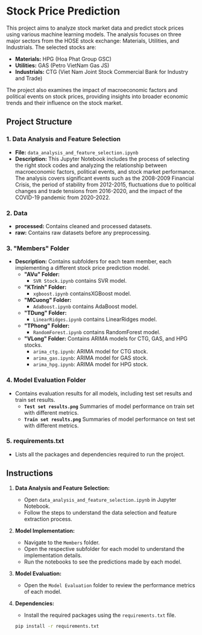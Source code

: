 # Stock Price Prediction 
This project aims to analyze stock market data and predict stock prices using various machine learning models. The analysis focuses on three major sectors from the HOSE stock exchange: Materials, Utilities, and Industrials. The selected stocks are:
- **Materials:** HPG (Hoa Phat Group GSC)
- **Utilities:** GAS (Petro VietNam Gas JS)
- **Industrials:** CTG (Viet Nam Joint Stock Commercial Bank for Industry and Trade)

The project also examines the impact of macroeconomic factors and political events on stock prices, providing insights into broader economic trends and their influence on the stock market.
## Project Structure

### 1. Data Analysis and Feature Selection
- **File:** `data_analysis_and_feature_selection.ipynb`
- **Description:** This Jupyter Notebook includes the process of selecting the right stock codes and analyzing the relationship between macroeconomic factors, political events, and stock market performance. The analysis covers significant events such as the 2008-2009 Financial Crisis, the period of stability from 2012-2015, fluctuations due to political changes and trade tensions from 2016-2020, and the impact of the COVID-19 pandemic from 2020-2022.

### 2. Data 
- **processed:** Contains cleaned and processed datasets.
- **raw:** Contains raw datasets before any preprocessing.

### 3. "Members" Folder
- **Description:** Contains subfolders for each team member, each implementing a different stock price prediction model.
  - **"AVu" Folder:**
    - `SVR Stock.ipynb` contains SVR model.
  - **"KTrinh" Folder:**
    - `xgboost.ipynb` containsXGBoost model.
  - **"MCuong" Folder:**
    - `AdaBoost.ipynb` contains AdaBoost model.
  - **"TDung" Folder:**
    - `LinearRidges.ipynb` contains LinearRidges model.
  - **"TPhong" Folder:**
    - `RandomForest.ipynb` contains RandomForest model.
  - **"VLong" Folder:** Contains ARIMA models for CTG, GAS, and HPG stocks.
    - `arima_ctg.ipynb`: ARIMA model for CTG stock.
    - `arima_gas.ipynb`: ARIMA model for GAS stock.
    - `arima_hpg.ipynb`: ARIMA model for HPG stock.

### 4. Model Evaluation Folder
- Contains evaluation results for all models, including test set results and train set results.
  - **`Test set results.png`** Summaries of model performance on train set with different metrics.
  - **`Train set results.png`** Summaries of model performance on test set with different metrics.
### 5. requirements.txt
-  Lists all the packages and dependencies required to run the project.

## Instructions

1. **Data Analysis and Feature Selection:**
   - Open `data_analysis_and_feature_selection.ipynb` in Jupyter Notebook.
   - Follow the steps to understand the data selection and feature extraction process.

2. **Model Implementation:**
   - Navigate to the `Members` folder.
   - Open the respective subfolder for each model to understand the implementation details.
   - Run the notebooks to see the predictions made by each model.

3. **Model Evaluation:**
   - Open the `Model Evaluation` folder to review the performance metrics of each model.

4. **Dependencies:**
   - Install the required packages using the `requirements.txt` file.
   ```bash
   pip install -r requirements.txt

